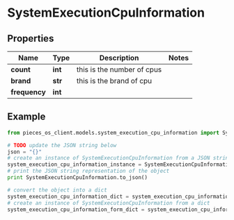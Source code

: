 # SystemExecutionCpuInformation


## Properties

Name | Type | Description | Notes
------------ | ------------- | ------------- | -------------
**count** | **int** | this is the number of cpus | 
**brand** | **str** | this is the brand of cpu | 
**frequency** | **int** |  | 

## Example

```python
from pieces_os_client.models.system_execution_cpu_information import SystemExecutionCpuInformation

# TODO update the JSON string below
json = "{}"
# create an instance of SystemExecutionCpuInformation from a JSON string
system_execution_cpu_information_instance = SystemExecutionCpuInformation.from_json(json)
# print the JSON string representation of the object
print SystemExecutionCpuInformation.to_json()

# convert the object into a dict
system_execution_cpu_information_dict = system_execution_cpu_information_instance.to_dict()
# create an instance of SystemExecutionCpuInformation from a dict
system_execution_cpu_information_form_dict = system_execution_cpu_information.from_dict(system_execution_cpu_information_dict)
```



